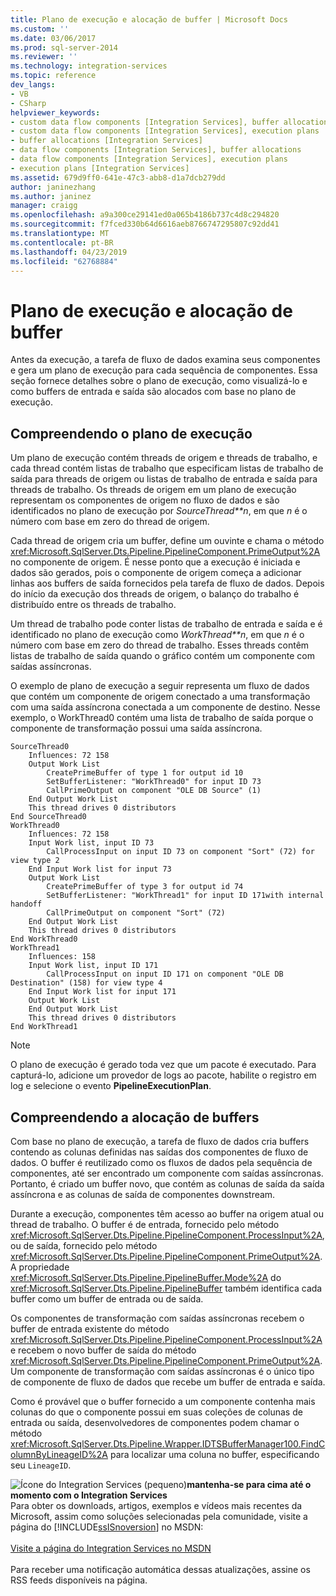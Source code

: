 ```yaml
---
title: Plano de execução e alocação de buffer | Microsoft Docs
ms.custom: ''
ms.date: 03/06/2017
ms.prod: sql-server-2014
ms.reviewer: ''
ms.technology: integration-services
ms.topic: reference
dev_langs:
- VB
- CSharp
helpviewer_keywords:
- custom data flow components [Integration Services], buffer allocations
- custom data flow components [Integration Services], execution plans
- buffer allocations [Integration Services]
- data flow components [Integration Services], buffer allocations
- data flow components [Integration Services], execution plans
- execution plans [Integration Services]
ms.assetid: 679d9ff0-641e-47c3-abb8-d1a7dcb279dd
author: janinezhang
ms.author: janinez
manager: craigg
ms.openlocfilehash: a9a300ce29141ed0a065b4186b737c4d8c294820
ms.sourcegitcommit: f7fced330b64d6616aeb8766747295807c92dd41
ms.translationtype: MT
ms.contentlocale: pt-BR
ms.lasthandoff: 04/23/2019
ms.locfileid: "62768884"
---
```

# <a name="execution-plan-and-buffer-allocation"></a>Plano de execução e alocação de buffer
  Antes da execução, a tarefa de fluxo de dados examina seus componentes e gera um plano de execução para cada sequência de componentes. Essa seção fornece detalhes sobre o plano de execução, como visualizá-lo e como buffers de entrada e saída são alocados com base no plano de execução.  
  
## <a name="understanding-the-execution-plan"></a>Compreendendo o plano de execução  
 Um plano de execução contém threads de origem e threads de trabalho, e cada thread contém listas de trabalho que especificam listas de trabalho de saída para threads de origem ou listas de trabalho de entrada e saída para threads de trabalho. Os threads de origem em um plano de execução representam os componentes de origem no fluxo de dados e são identificados no plano de execução por *SourceThread**n*, em que *n* é o número com base em zero do thread de origem.  
  
 Cada thread de origem cria um buffer, define um ouvinte e chama o método <xref:Microsoft.SqlServer.Dts.Pipeline.PipelineComponent.PrimeOutput%2A> no componente de origem. É nesse ponto que a execução é iniciada e dados são gerados, pois o componente de origem começa a adicionar linhas aos buffers de saída fornecidos pela tarefa de fluxo de dados. Depois do início da execução dos threads de origem, o balanço do trabalho é distribuído entre os threads de trabalho.  
  
 Um thread de trabalho pode conter listas de trabalho de entrada e saída e é identificado no plano de execução como *WorkThread**n*, em que *n* é o número com base em zero do thread de trabalho. Esses threads contêm listas de trabalho de saída quando o gráfico contém um componente com saídas assíncronas.  
  
 O exemplo de plano de execução a seguir representa um fluxo de dados que contém um componente de origem conectado a uma transformação com uma saída assíncrona conectada a um componente de destino. Nesse exemplo, o WorkThread0 contém uma lista de trabalho de saída porque o componente de transformação possui uma saída assíncrona.  
  
```  
SourceThread0   
    Influences: 72 158   
    Output Work List   
        CreatePrimeBuffer of type 1 for output id 10   
        SetBufferListener: "WorkThread0" for input ID 73   
        CallPrimeOutput on component "OLE DB Source" (1)   
    End Output Work List   
    This thread drives 0 distributors   
End SourceThread0   
WorkThread0   
    Influences: 72 158   
    Input Work list, input ID 73   
        CallProcessInput on input ID 73 on component "Sort" (72) for view type 2   
    End Input Work list for input 73   
    Output Work List   
        CreatePrimeBuffer of type 3 for output id 74   
        SetBufferListener: "WorkThread1" for input ID 171with internal handoff   
        CallPrimeOutput on component "Sort" (72)   
    End Output Work List   
    This thread drives 0 distributors   
End WorkThread0   
WorkThread1   
    Influences: 158   
    Input Work list, input ID 171  
        CallProcessInput on input ID 171 on component "OLE DB Destination" (158) for view type 4  
    End Input Work list for input 171   
    Output Work List   
    End Output Work List   
    This thread drives 0 distributors   
End WorkThread1  
```  
  
> [!NOTE]  
>  O plano de execução é gerado toda vez que um pacote é executado. Para capturá-lo, adicione um provedor de logs ao pacote, habilite o registro em log e selecione o evento **PipelineExecutionPlan**.  
  
## <a name="understanding-buffer-allocation"></a>Compreendendo a alocação de buffers  
 Com base no plano de execução, a tarefa de fluxo de dados cria buffers contendo as colunas definidas nas saídas dos componentes de fluxo de dados. O buffer é reutilizado como os fluxos de dados pela sequência de componentes, até ser encontrado um componente com saídas assíncronas. Portanto, é criado um buffer novo, que contém as colunas de saída da saída assíncrona e as colunas de saída de componentes downstream.  
  
 Durante a execução, componentes têm acesso ao buffer na origem atual ou thread de trabalho. O buffer é de entrada, fornecido pelo método <xref:Microsoft.SqlServer.Dts.Pipeline.PipelineComponent.ProcessInput%2A>, ou de saída, fornecido pelo método <xref:Microsoft.SqlServer.Dts.Pipeline.PipelineComponent.PrimeOutput%2A>. A propriedade <xref:Microsoft.SqlServer.Dts.Pipeline.PipelineBuffer.Mode%2A> do <xref:Microsoft.SqlServer.Dts.Pipeline.PipelineBuffer> também identifica cada buffer como um buffer de entrada ou de saída.  
  
 Os componentes de transformação com saídas assíncronas recebem o buffer de entrada existente do método <xref:Microsoft.SqlServer.Dts.Pipeline.PipelineComponent.ProcessInput%2A> e recebem o novo buffer de saída do método <xref:Microsoft.SqlServer.Dts.Pipeline.PipelineComponent.PrimeOutput%2A>. Um componente de transformação com saídas assíncronas é o único tipo de componente de fluxo de dados que recebe um buffer de entrada e saída.  
  
 Como é provável que o buffer fornecido a um componente contenha mais colunas do que o componente possui em suas coleções de colunas de entrada ou saída, desenvolvedores de componentes podem chamar o método <xref:Microsoft.SqlServer.Dts.Pipeline.Wrapper.IDTSBufferManager100.FindColumnByLineageID%2A> para localizar uma coluna no buffer, especificando seu `LineageID`.  
  
![Ícone do Integration Services (pequeno)](../../media/dts-16.gif "ícone do Integration Services (pequeno)")**mantenha-se para cima até o momento com o Integration Services**<br /> Para obter os downloads, artigos, exemplos e vídeos mais recentes da Microsoft, assim como soluções selecionadas pela comunidade, visite a página do [!INCLUDE[ssISnoversion](../../../includes/ssisnoversion-md.md)] no MSDN:<br /><br /> [Visite a página do Integration Services no MSDN](https://go.microsoft.com/fwlink/?LinkId=136655)<br /><br /> Para receber uma notificação automática dessas atualizações, assine os RSS feeds disponíveis na página.  
  
  
